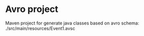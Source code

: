 # Avro project

Maven project for generate java classes based on avro schema: 
./src/main/resources/Event1.avsc

